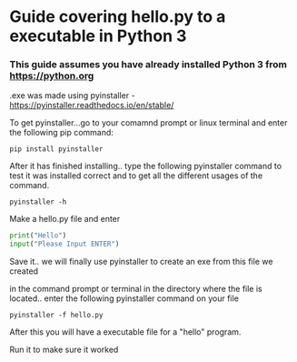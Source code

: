 # Guide covering hello.py to a executable in Python 3

### This guide assumes you have already installed Python 3 from https://python.org

.exe was made using pyinstaller - https://pyinstaller.readthedocs.io/en/stable/

To get pyinstaller...go to your comamnd prompt or linux terminal and enter the following pip command:
```  
pip install pyinstaller
```
After it has finished installing.. type the following pyinstaller command to test it was installed correct and to get all the different usages of the command.
```
pyinstaller -h
```
Make a hello.py file and enter
```python
print("Hello")
input("Please Input ENTER")
```
Save it.. we will finally use pyinstaller to create an exe from this file we created

in the command prompt or terminal in the directory where the file is located.. enter the following pyinstaller command on your file
```
pyinstaller -f hello.py
```
After this you will have a executable file for a  "hello" program.

Run it to make sure it worked
